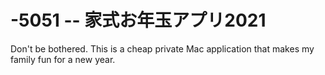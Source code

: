 # -5051 -- 家式お年玉アプリ2021

Don't be bothered. This is a cheap private Mac application that makes my family fun for a new year.
